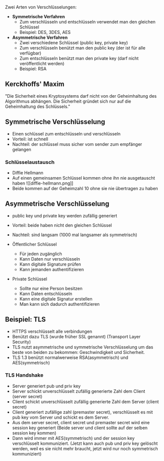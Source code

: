 Zwei Arten von Verschlüsselungen:
- **Symmetrische Verfahren**
	- Zum verschlüsseln und entschlüsseln verwendet man den gleichen Schlüssel
	- Beispiel: DES, 3DES, AES
- **Asymmetrische Verfahren**
	- Zwei verschiedene Schlüssel (public key, private key)
	- Zum verschlüsseln benützt man den public key (der ist für alle verfügbar)
	- Zum entschlüsseln benützt man den private key (darf nicht veröffentlicht werden)
	- Beispiel: RSA
	
## Kerckhoffs' Maxim
"Die Sicherheit eines Kryptosystems darf nicht von der Geheimhaltung des Algorithmus abhängen. Die Sicherheit gründet sich nur auf die Geheimhaltung des Schlüssels."

## Symmetrische Verschlüsselung
- Einen schlüssel zum entschlüsseln und verschlüsseln
- Vorteil: ist schnell
- Nachteil: der schlüssel muss sicher vom sender zum empfänger gelangen

### Schlüsselaustausch
- Diffie Hellmann
- Auf einen gemeinsamen Schlüssel kommen ohne ihn nie ausgetauscht haben
![[diffie-hellmann.png]]
- Beide kommen auf der Geheimzahl 10 ohne sie nie übertragen zu haben

## Asymmetrische Verschlüsselung
- public key und private key werden zufällig generiert
- Vorteil: beide haben nicht den gleichen Schlüssel
- Nachteil: sind langsam (1000 mal langsamer als symmetrisch)

- Öffentlicher Schlüssel
	- Für jeden zugänglich
	- Kann Daten nur verschlüsseln
	- Kann digitale Signature prüfen
	- Kann jemanden authentifizieren

- Private Schlüssel
	- Sollte nur eine Person besitzen
	- Kann Daten entschlüsseln
	- Kann eine digitale Signatur erstellen
	- Man kann sich dadurch authentifizieren
	
	
	
## Beispiel: TLS
- HTTPS verschlüsselt alle verbindungen
- Benützt dazu TLS (wurde früher SSL genannt) (Transport Layer Security)
- TLS nutzt asymmetrische und symmetrische Verschlüsselung um das beste von beiden zu bekommen: Geschwindigkeit und Sicherheit.
- TLS 1.3 benützt  normalwerweise RSA(asymmetrisch) und AES(symmetrisch)

### TLS Handshake
- Server generiert pub und priv key
- Server schickt unverschlüsselt zufällig generierte Zahl dem Client (server secret)
- Client schickt unverschlüsselt zufällig generierte Zahl dem Server (client secret)
- Client generiert zufällige zahl (premaster secret), verschlüsselt es mit pub key vom Server und schickt es dem Server.
- Aus dem server secret, client secret und premaster secret wird eine session key generiert (Beide server und client sollte auf der selben session key kommen)
- Dann wird immer mit AES(symmetrisch) und der session key verschlüsselt kommuniziert. (Jetzt kann auch pub und priv key gelöscht werden, weil es sie nicht mehr braucht, jetzt wird nur noch symmetrisch kommuniziert)